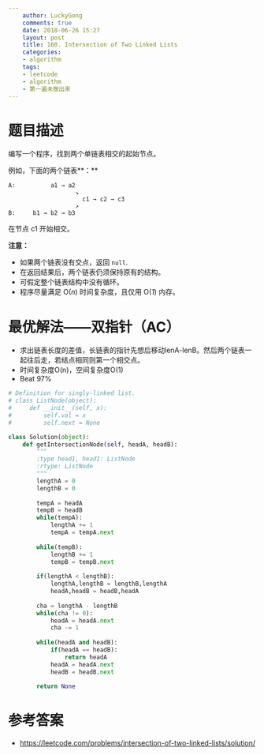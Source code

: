 ```yaml
---
    author: LuckyGong
    comments: true
    date: 2018-06-26 15:27
    layout: post
    title: 160. Intersection of Two Linked Lists
    categories:
    - algorithm
    tags:
    - leetcode
    - algorithm
    - 第一遍未做出来
---
```


# 题目描述

编写一个程序，找到两个单链表相交的起始节点。

例如，下面的两个链表**：**

```
A:          a1 → a2
                   ↘
                     c1 → c2 → c3
                   ↗            
B:     b1 → b2 → b3
```

在节点 c1 开始相交。

 

**注意：**

- 如果两个链表没有交点，返回 `null`.
- 在返回结果后，两个链表仍须保持原有的结构。
- 可假定整个链表结构中没有循环。
- 程序尽量满足 O(*n*) 时间复杂度，且仅用 O(*1*) 内存。

 

# 最优解法——双指针（AC）

- 求出链表长度的差值，长链表的指针先想后移动lenA-lenB。然后两个链表一起往后走，若结点相同则第一个相交点。  
- 时间复杂度O(n)，空间复杂度O(1)
- Beat 97%

```python
# Definition for singly-linked list.
# class ListNode(object):
#     def __init__(self, x):
#         self.val = x
#         self.next = None

class Solution(object):
    def getIntersectionNode(self, headA, headB):
        """
        :type head1, head1: ListNode
        :rtype: ListNode
        """
        lengthA = 0
        lengthB = 0
        
        tempA = headA
        tempB = headB
        while(tempA):
            lengthA += 1
            tempA = tempA.next
            
        while(tempB):
            lengthB += 1
            tempB = tempB.next
            
        if(lengthA < lengthB):
            lengthA,lengthB = lengthB,lengthA
            headA,headB = headB,headA
            
        cha = lengthA - lengthB
        while(cha != 0):
            headA = headA.next
            cha -= 1
            
        while(headA and headB):
            if(headA == headB):
                return headA
            headA = headA.next
            headB = headB.next
            
        return None
```

# 参考答案

- https://leetcode.com/problems/intersection-of-two-linked-lists/solution/